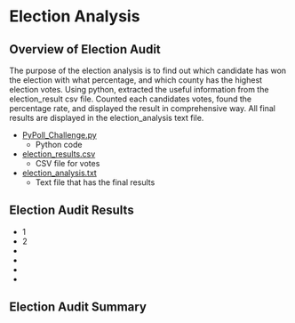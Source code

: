# Election Analysis
## Overview of Election Audit
The purpose of the election analysis is to find out which candidate has won the election with what percentage, and which county has the highest election votes. Using python, extracted the useful information from the election_result csv file. Counted each candidates votes, found the percentage rate, and displayed the result in comprehensive way. All final results are displayed in the election_analysis text file.

- [PyPoll_Challenge.py](https://github.com/oyuka1112/election_analysis/blob/main/PyPoll_Challenge.py)
    - Python code 
- [election_results.csv](https://raw.githubusercontent.com/oyuka1112/election_analysis/main/Resources/election_results.csv)
    - CSV file for votes
- [election_analysis.txt](https://github.com/oyuka1112/election_analysis/blob/main/election_analysis.txt)
    - Text file that has the final results
## Election Audit Results
* 1 
* 2
*
*
*
*
## Election Audit Summary
